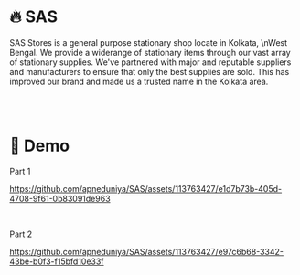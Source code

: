 # 🔥 SAS

SAS Stores is a general purpose stationary shop locate in Kolkata, \nWest Bengal. We provide a widerange of stationary items through our vast array of stationary supplies. We've partnered with major and reputable suppliers and manufacturers to ensure that only the best supplies are sold. This has improved our brand and made us a trusted name in the Kolkata area.

<br />
<br />

# 🎥 Demo

Part 1


https://github.com/apneduniya/SAS/assets/113763427/e1d7b73b-405d-4708-9f61-0b83091de963

<br />

Part 2


https://github.com/apneduniya/SAS/assets/113763427/e97c6b68-3342-43be-b0f3-f15bfd10e33f
